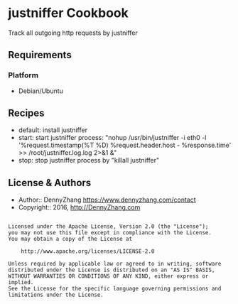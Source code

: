 justniffer Cookbook
================
Track all outgoing http requests by justniffer

Requirements
------------
### Platform
- Debian/Ubuntu

Recipes
-------
* default: install justniffer
* start: start justniffer process: "nohup /usr/bin/justniffer -i eth0 -l '%request.timestamp(%T %D) %request.header.host - %response.time' >> /root/justniffer.log.log 2>&1 &"
* stop: stop justniffer process by "killall justniffer"

License & Authors
-----------------
- Author:: DennyZhang <https://www.dennyzhang.com/contact>
- Copyright:: 2016, http://DennyZhang.com

```text

Licensed under the Apache License, Version 2.0 (the "License");
you may not use this file except in compliance with the License.
You may obtain a copy of the License at

    http://www.apache.org/licenses/LICENSE-2.0

Unless required by applicable law or agreed to in writing, software
distributed under the License is distributed on an "AS IS" BASIS,
WITHOUT WARRANTIES OR CONDITIONS OF ANY KIND, either express or implied.
See the License for the specific language governing permissions and
limitations under the License.
```
